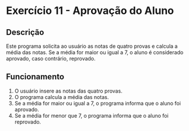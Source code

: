 # Exercício 11 - Aprovação do Aluno

## Descrição
Este programa solicita ao usuário as notas de quatro provas e calcula a média das notas. Se a média for maior ou igual a 7, o aluno é considerado aprovado, caso contrário, reprovado.

## Funcionamento
1. O usuário insere as notas das quatro provas.
2. O programa calcula a média das notas.
3. Se a média for maior ou igual a 7, o programa informa que o aluno foi aprovado.
4. Se a média for menor que 7, o programa informa que o aluno foi reprovado.
